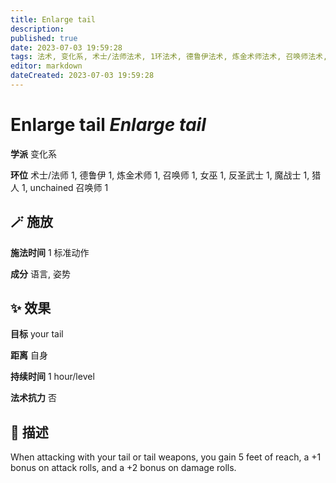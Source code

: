 ```yaml
---
title: Enlarge tail
description: 
published: true
date: 2023-07-03 19:59:28
tags: 法术, 变化系, 术士/法师法术, 1环法术, 德鲁伊法术, 炼金术师法术, 召唤师法术, 女巫法术, 反圣武士法术, 魔战士法术, 猎人法术, unchained 召唤师法术
editor: markdown
dateCreated: 2023-07-03 19:59:28
---
```


# **Enlarge tail** *Enlarge tail*

**学派** 变化系 

**环位** 术士/法师 1, 德鲁伊 1, 炼金术师 1, 召唤师 1, 女巫 1, 反圣武士 1, 魔战士 1, 猎人 1, unchained 召唤师 1

## 🪄 施放

**施法时间** 1 标准动作

**成分** 语言, 姿势

## ✨ 效果 

**目标** your tail 

**距离** 自身  

**持续时间** 1 hour/level 

**法术抗力** 否

## 📖 描述

When attacking with your tail or tail weapons, you gain 5 feet of reach, a +1 bonus on attack rolls, and a +2 bonus on damage rolls.
    